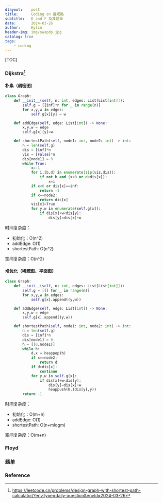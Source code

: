 ```yaml
---
dlayout:    post
title:      Coding on 最短路
subtitle:   D and F 及其题单
date:       2024-03-26
author:     Kylin
header-img: img/swapdp.jpg
catalog: true
tags:
    - coding
---
```




[TOC]

### Dijkstra[^1]

#### 朴素（稠密图）

```python
class Graph:
    def __init__(self, n: int, edges: List[List[int]]):
        self.g = [[inf]*n for _ in range(n)]
        for x,y,w in edges:
            self.g[x][y] = w

    def addEdge(self, edge: List[int]) -> None:
        x,y,w = edge
        self.g[x][y]=w

    def shortestPath(self, node1: int, node2: int) -> int:
        n = len(self.g)
        dis = [inf]*n
        vis = [False]*n
        dis[node1] = 0
        while True:
            x=-1
            for i,(b,d) in enumerate(zip(vis,dis)):
                if not b and (x<0 or d<dis[x]):
                    x=i
            if x<0 or dis[x]==inf:
                return -1
            if x==node2:
                return dis[x]
            vis[x]=True
            for y,w in enumerate(self.g[x]):
                if dis[x]+w<dis[y]:
                    dis[y]=dis[x]+w
```

时间复杂度：

- 初始化：O(n^2)
- addEdge: O(1)
- shortestPath: O(n^2)

空间复杂度：O(n^2)



#### 堆优化（稀疏图、平面图）

```python
class Graph:
    def __init__(self, n: int, edges: List[List[int]]):
        self.g = [[] for _ in range(n)]
        for x,y,w in edges:
            self.g[x].append((y,w))

    def addEdge(self, edge: List[int]) -> None:
        x,y,w = edge
        self.g[x].append((y,w))

    def shortestPath(self, node1: int, node2: int) -> int:
        n = len(self.g)
        dis = [inf]*n
        dis[node1] = 0
        h = [(0,node1)]
        while h:
            d,x = heappop(h)
            if x==node2:
                return d
            if d>dis[x]:
                continue
            for y,w in self.g[x]:
                if dis[x]+w<dis[y]:
                    dis[y]=dis[x]+w
                    heappush(h,(dis[y],y))
        return -1
```

时间复杂度：

- 初始化：O(m+n)
- addEdge: O(1)
- shortestPath: O(n+mlogm)

空间复杂度：O(m+n)



### Floyd





### 题单





### Reference

[^1]: https://leetcode.cn/problems/design-graph-with-shortest-path-calculator/?envType=daily-question&envId=2024-03-26
















